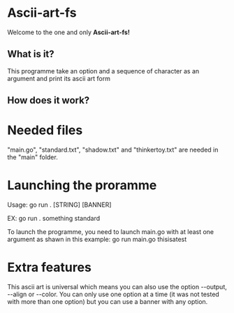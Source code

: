 # Ascii-art-fs
Welcome to the one and only **Ascii-art-fs!**

## What is it?
This programme take an option and a sequence of character as an argument and print its ascii art form

## How does it work?

# Needed files
"main.go", "standard.txt", "shadow.txt" and "thinkertoy.txt" are needed in the "main" folder.

# Launching the proramme
Usage: go run . [STRING] [BANNER]

EX: go run . something standard

To launch the programme, you need to launch main.go with at least one argument as shawn in this example:
go run main.go thisisatest

# Extra features
This ascii art is universal which means you can also use the option --output, --align or --color.
You can only use one option at a time (it was not tested with more than one option) but you can use a banner with any option.